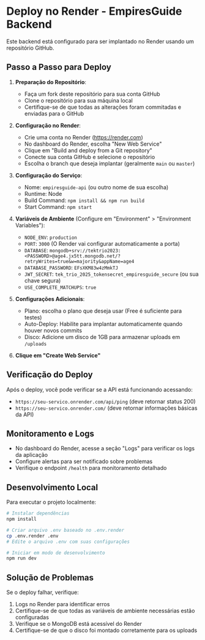 # Deploy no Render - EmpiresGuide Backend

Este backend está configurado para ser implantado no Render usando um repositório GitHub.

## Passo a Passo para Deploy

1. **Preparação do Repositório**:
   - Faça um fork deste repositório para sua conta GitHub
   - Clone o repositório para sua máquina local
   - Certifique-se de que todas as alterações foram commitadas e enviadas para o GitHub

2. **Configuração no Render**:
   - Crie uma conta no Render (https://render.com)
   - No dashboard do Render, escolha "New Web Service"
   - Clique em "Build and deploy from a Git repository"
   - Conecte sua conta GitHub e selecione o repositório
   - Escolha o branch que deseja implantar (geralmente `main` ou `master`)

3. **Configuração do Serviço**:
   - Nome: `empiresguide-api` (ou outro nome de sua escolha)
   - Runtime: Node
   - Build Command: `npm install && npm run build`
   - Start Command: `npm start`

4. **Variáveis de Ambiente** (Configure em "Environment" > "Environment Variables"):
   - `NODE_ENV`: `production`
   - `PORT`: `3000` (O Render vai configurar automaticamente a porta)
   - `DATABASE`: `mongodb+srv://tektrio2023:<PASSWORD>@age4.jx5tt.mongodb.net/?retryWrites=true&w=majority&appName=age4`
   - `DATABASE_PASSWORD`: `EFsXKM83w4zMmkTJ`
   - `JWT_SECRET`: `tek_trio_2025_tokensecret_empiresguide_secure` (ou sua chave segura)
   - `USE_COMPLETE_MATCHUPS`: `true`

5. **Configurações Adicionais**:
   - Plano: escolha o plano que deseja usar (Free é suficiente para testes)
   - Auto-Deploy: Habilite para implantar automaticamente quando houver novos commits
   - Disco: Adicione um disco de 1GB para armazenar uploads em `/uploads`

6. **Clique em "Create Web Service"**

## Verificação do Deploy

Após o deploy, você pode verificar se a API está funcionando acessando:
- `https://seu-servico.onrender.com/api/ping` (deve retornar status 200)
- `https://seu-servico.onrender.com/` (deve retornar informações básicas da API)

## Monitoramento e Logs

- No dashboard do Render, acesse a seção "Logs" para verificar os logs da aplicação
- Configure alertas para ser notificado sobre problemas
- Verifique o endpoint `/health` para monitoramento detalhado

## Desenvolvimento Local

Para executar o projeto localmente:

```bash
# Instalar dependências
npm install

# Criar arquivo .env baseado no .env.render
cp .env.render .env
# Edite o arquivo .env com suas configurações

# Iniciar em modo de desenvolvimento
npm run dev
```

## Solução de Problemas

Se o deploy falhar, verifique:
1. Logs no Render para identificar erros
2. Certifique-se de que todas as variáveis de ambiente necessárias estão configuradas
3. Verifique se o MongoDB está acessível do Render
4. Certifique-se de que o disco foi montado corretamente para os uploads
